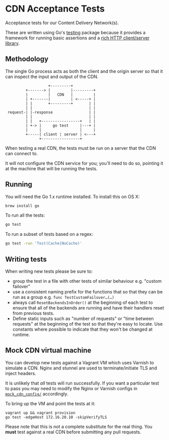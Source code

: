 # CDN Acceptance Tests

Acceptance tests for our Content Delivery Network(s).

These are written using Go's [testing][testing] package because it provides
a framework for running basic assertions and a [rich HTTP client/server
library][net/http].

[testing]: http://golang.org/pkg/testing/
[net/http]: http://golang.org/pkg/net/http/

## Methodology

The single Go process acts as both the client and the origin server so that
it can inspect the input and output of the CDN.
```
                   +---------+
         +-------> |         |---------+
         |         |   CDN   |         |
         | +-------|         | <-----+ |
         | |       +---------+       | |
         | |                         | |
 request-| |-response                | |
         | |                         | |
         | |   +-----------------+   | |
         | +-> |     go test     |---+ |
         |     |                 |     |
         +-----| client ¦ server | <---+
               +-----------------+
```

When testing a real CDN, the tests must be run on a server that the CDN can
connect to.

It will not configure the CDN service for you; you'll need to do so,
pointing it at the machine that will be running the tests.

## Running

You will need the Go 1.x runtime installed. To install this on OS X:
```sh
brew install go
```

To run all the tests:
```sh
go test
```

To run a subset of tests based on a regex:
```sh
go test -run 'Test(Cache|NoCache)'
```

## Writing tests

When writing new tests please be sure to:

- group the test in a file with other tests of similar behaviour e.g.
  "custom failover"
- use a consistent naming prefix for the functions that so that they can be
  run as a group e.g. `func TestCustomFailover…(…)`
- always call `ResetBackendsInOrder()` at the beginning of each test to
  ensure that all of the backends are running and have their handlers reset
  from previous tests.
- Define static inputs such as "number of requests" or "time between
  requests" at the beginning of the test so that they're easy to locate. Use
  constants where possible to indicate that they won't be changed at
  runtime.

## Mock CDN virtual machine

You can develop new tests against a Vagrant VM which uses Varnish to
simulate a CDN. Nginx and stunnel are used to terminate/initiate TLS and
inject headers.

It is unlikely that *all* tests will run successfully. If you want a
particular test to pass you may need to modify the Nginx or Varnish configs
in [`mock_cdn_config/`](/mock_cdn_config) accordingly.

To bring up the VM and point the tests at it:
```
vagrant up && vagrant provision
go test -edgeHost 172.16.20.10 -skipVerifyTLS
```

Please note that this is not a complete substitute for the real thing. You
**must** test against a real CDN before submitting any pull requests.
